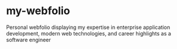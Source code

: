 # my-webfolio
Personal webfolio displaying my expertise in enterprise application development, modern web technologies, and career highlights as a software engineer

